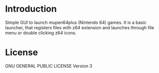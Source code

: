 Introduction
============
Simple GUI to launch mupen64plus (Nintendo 64) games. It is a basic launcher, that registers files with z64 extension and launches through file menu or double clicking z64 icons.

License
=======
GNU GENERAL PUBLIC LICENSE Version 3

